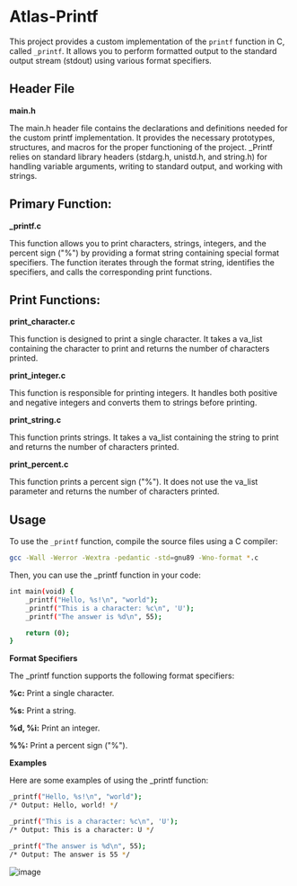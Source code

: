 # Atlas-Printf

This project provides a custom implementation of the `printf` function in C, called `_printf`. It allows you to perform formatted output to the standard output stream (stdout) using various format specifiers.

## Header File

**main.h**

The main.h header file contains the declarations and definitions needed for the custom printf implementation. It provides the necessary prototypes, structures, and macros for the proper functioning of the project. _Printf relies on standard library headers (stdarg.h, unistd.h, and string.h) for handling variable arguments, writing to standard output, and working with strings.

## Primary Function:

**_printf.c**

This function allows you to print characters, strings, integers, and the percent sign ("%") by providing a format string containing special format specifiers. The function iterates through the format string, identifies the specifiers, and calls the corresponding print functions.

## Print Functions:

**print_character.c**

This function is designed to print a single character. It takes a va_list containing the character to print and returns the number of characters printed.

**print_integer.c**

This function is responsible for printing integers. It handles both positive and negative integers and converts them to strings before printing.

**print_string.c**

This function prints strings. It takes a va_list containing the string to print and returns the number of characters printed.

**print_percent.c**

This function prints a percent sign ("%"). It does not use the va_list parameter and returns the number of characters printed.

## Usage

To use the `_printf` function, compile the source files using a C compiler:

```bash
gcc -Wall -Werror -Wextra -pedantic -std=gnu89 -Wno-format *.c
```

Then, you can use the _printf function in your code:

```bash
int main(void) {
    _printf("Hello, %s!\n", "world");
    _printf("This is a character: %c\n", 'U');
    _printf("The answer is %d\n", 55);

    return (0);
}
```
**Format Specifiers**

The _printf function supports the following format specifiers:

**%c:** Print a single character.

**%s:** Print a string.

**%d, %i:** Print an integer.

**%%:** Print a percent sign ("%").

**Examples**

Here are some examples of using the _printf function:

```bash
_printf("Hello, %s!\n", "world");
/* Output: Hello, world! */

_printf("This is a character: %c\n", 'U');
/* Output: This is a character: U */

_printf("The answer is %d\n", 55);
/* Output: The answer is 55 */
```
![image](https://github.com/Daaaaahling/atlas-printf/assets/155494852/25be862c-fb03-4517-8c79-78c1792f6134)
